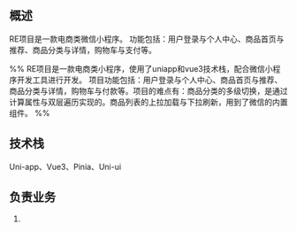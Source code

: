## 概述
RE项目是一款电商类微信小程序。 功能包括：用户登录与个人中心、商品首页与推荐、商品分类与详情，购物车与支付等。

%% RE项目是一款电商类小程序，使用了uniapp和vue3技术栈，配合微信小程序开发工具进行开发。 项目功能包括：用户登录与个人中心、商品首页与推荐、商品分类与详情，购物车与付款等。项目的难点有：商品分类的多级切换，是通过计算属性与双层遍历实现的。商品列表的上拉加载与下拉刷新，用到了微信的内置组件。 %%

## 技术栈

Uni-app、Vue3、Pinia、Uni-ui

## 负责业务

1. 